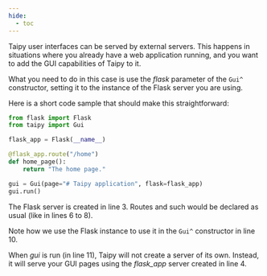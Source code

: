 ```yaml
---
hide:
  - toc
---
```

Taipy user interfaces can be served by external servers. This happens in situations
where you already have a web application running, and you want to add the GUI capabilities
of Taipy to it.

What you need to do in this case is use the *flask* parameter of the `Gui^` constructor,
setting it to the instance of the Flask server you are using.

Here is a short code sample that should make this straightforward:

```python linenums="1"
from flask import Flask
from taipy import Gui

flask_app = Flask(__name__)

@flask_app.route("/home")
def home_page():
    return "The home page."

gui = Gui(page="# Taipy application", flask=flask_app)
gui.run()
```

The Flask server is created in line 3. Routes and such would be declared
as usual (like in lines 6 to 8).

Note how we use the Flask instance to use it in the `Gui^` constructor in
line 10.

When *gui* is run (in line 11), Taipy will not create a server of its own.
Instead, it will serve your GUI pages using the *flask_app* server created
in line 4.
